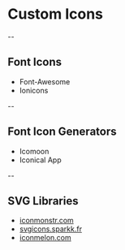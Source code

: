 # Custom Icons

--

## Font Icons

- Font-Awesome
- Ionicons

--

## Font Icon Generators
- Icomoon
- Iconical App

--

## SVG Libraries
- [iconmonstr.com](http://iconmonstr.com)
- [svgicons.sparkk.fr](http://svgicons.sparkk.fr)
- [iconmelon.com](http://iconmelon.com)
